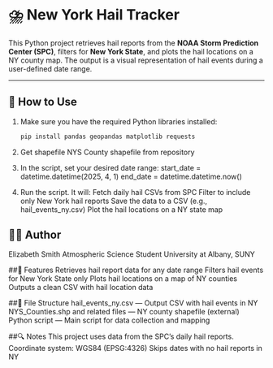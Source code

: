 # ⛈️ New York Hail Tracker

This Python project retrieves hail reports from the **NOAA Storm Prediction Center (SPC)**, filters for **New York State**, and plots the hail locations on a NY county map. The output is a visual representation of hail events during a user-defined date range.

---

## 🚀 How to Use

1. Make sure you have the required Python libraries installed:
   ```bash
   pip install pandas geopandas matplotlib requests

2. Get shapefile NYS County shapefile from repository

3. In the script, set your desired date range:
  start_date = datetime.datetime(2025, 4, 1)
  end_date = datetime.datetime.now()

4. Run the script. It will:
Fetch daily hail CSVs from SPC
Filter to include only New York hail reports
Save the data to a CSV (e.g., hail_events_ny.csv)
Plot the hail locations on a NY state map

## 👩‍💻 Author
Elizabeth Smith
Atmospheric Science Student
University at Albany, SUNY

##📌 Features
Retrieves hail report data for any date range
Filters hail events for New York State only
Plots hail locations on a map of NY counties
Outputs a clean CSV with hail location data

##📂 File Structure
hail_events_ny.csv — Output CSV with hail events in NY
NYS_Counties.shp and related files — NY county shapefile (external)
Python script — Main script for data collection and mapping

##🔍 Notes
This project uses data from the SPC’s daily hail reports.
Coordinate system: WGS84 (EPSG:4326)
Skips dates with no hail reports in NY

